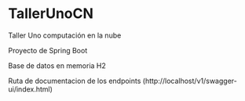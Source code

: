 # TallerUnoCN
Taller Uno computación en la nube

Proyecto de Spring Boot

Base de datos en memoria H2

Ruta de documentacion de los endpoints (http://localhost/v1/swagger-ui/index.html)
